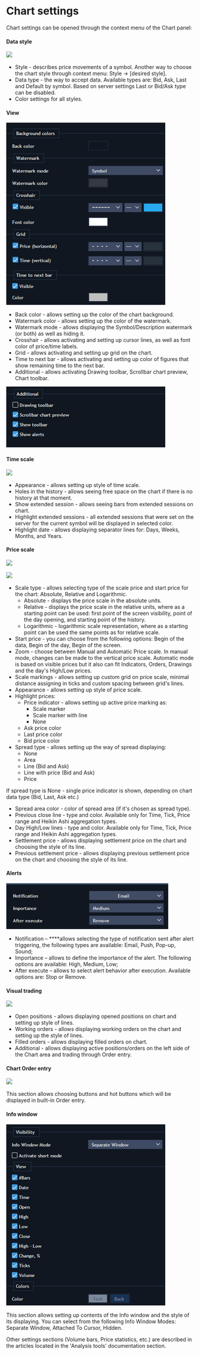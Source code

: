 # Chart settings


Chart settings can be opened through the context menu of the Chart panel: 

#### **Data style**

![](../../../../.gitbook/assets/27%20%281%29.png)

* Style - describes price movements of a symbol. Another way to choose the chart style through context menu: Style -&gt; \[desired style\].
* Data type - the way to accept data. Available types are: Bid, Ask, Last and Default by symbol. Based on server settings Last or Bid/Ask type can be disabled.
* Color settings for all styles.

#### View

![](../../../../.gitbook/assets/view1-desktop.png)

* Back color - allows setting up the color of the chart background.
* Watermark color - allows setting up the color of the watermark.
* Watermark mode - allows displaying the Symbol/Description watermark \(or both\) as well as hiding it.
* Crosshair - allows activating and setting up cursor lines, as well as font color of price/time labels.
* Grid - allows activating and setting up grid on the chart.
* Time to next bar - allows activating and setting up color of figures that show remaining time to the next bar.
* Additional - allows activating Drawing toolbar, Scrollbar chart preview, Chart toolbar.

![](../../../../.gitbook/assets/view2-desktop.png)

#### **Time scale**

![](../../../../.gitbook/assets/29.png)

* Appearance - allows setting up style of time scale.
* Holes in the history - allows seeing free space on the chart if there is no history at that moment.
* Show extended session - allows seeing bars from extended sessions on chart.
* Highlight extended sessions - all extended sessions that were set on the server for the current symbol will be displayed in selected color.
* Highlight date - allows displaying separator lines for: Days, Weeks, Months, and Years.

#### **Price scale**

![](../../../../.gitbook/assets/30%20%281%29.png)

![](../../../../.gitbook/assets/31%20%281%29.png)

* Scale type - allows selecting type of the scale price and start price for the chart: Absolute, Relative and Logarithmic.
  * Absolute - displays the price scale in the absolute units.
  * Relative - displays the price scale in the relative units, where as a starting point can be used: first point of the screen visibility, point of the day opening, and starting point of the history.
  * Logarithmic - logarithmic scale representation, where as a starting point can be used the same points as for relative scale.
* Start price - you can choose from the following options: Begin of the data, Begin of the day, Begin of the screen.
* Zoom - choose between Manual and Automatic Price scale. In manual mode, changes can be made to the vertical price scale. Automatic mode is based on visible prices but it also can fit Indicators, Orders, Drawings and the day's High/Low prices.
* Scale markings - allows setting up custom grid on price scale, minimal distance assigning in ticks and custom spacing between grid's lines.
* Appearance - allows setting up style of price scale.
* Highlight prices:
  * Price indicator - allows setting up active price marking as:
    * Scale marker
    * Scale marker with line
    * None
  * Ask price color
  * Last price color
  * Bid price color
* Spread type - allows setting up the way of spread displaying:
  * None
  * Area
  * Line \(Bid and Ask\)
  * Line with price \(Bid and Ask\)
  * Price

If spread type is None - single price indicator is shown, depending on chart data type \(Bid, Last, Ask etc.\)

* Spread area color - color of spread area \(if it's chosen as spread type\).
* Previous close line - type and color. Available only for Time, Tick, Price range and Heikin Ashi aggregation types.
* Day High/Low lines - type and color. Available only for Time, Tick, Price range and Heikin Ashi aggregation types.
* Settlement price - allows displaying settlement price on the chart and choosing the style of its line.
* Previous settlement price - allows displaying previous settlement price on the chart and choosing the style of its line.

#### Alerts

![](../../../../.gitbook/assets/image%20%2854%29.png)

* Notification – ****allows selecting the type of notification sent after alert triggering, the following types are available: Email, Push, Pop-up, Sound;
* Importance – allows to define the importance of the alert. The following options are available: High, Medium, Low;
* After execute – allows to select alert behavior after execution. Available options are: Stop or Remove.

#### **Visual trading**

![](../../../../.gitbook/assets/32%20%281%29.png)

* Open positions - allows displaying opened positions on chart and setting up style of lines.
* Working orders - allows displaying working orders on the chart and setting up the style of lines.
* Filled orders - allows displaying filled orders on chart.
* Additional - allows displaying active positions/orders on the left side of the Chart area and trading through Order entry.

#### **Chart Order entry**

![](../../../../.gitbook/assets/33%20%281%29.png)


This section allows choosing buttons and hot buttons which will be displayed in built-in Order entry.

#### **Info window**

![](../../../../.gitbook/assets/desktop-windows.jpg)


This section allows setting up contents of the Info window and the style of its displaying. You can select from the following Info Window Modes: Separate Window, Attached To Cursor, Hidden.

Other settings sections \(Volume bars, Price statistics, etc.\) are described in the articles located in the 'Analysis tools' documentation section.

